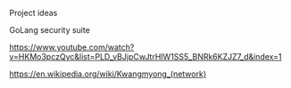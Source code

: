 Project ideas


GoLang security suite

https://www.youtube.com/watch?v=HKMo3pczQyc&list=PLD_vBJjpCwJtrHIW1SS5_BNRk6KZJZ7_d&index=1

https://en.wikipedia.org/wiki/Kwangmyong_(network)
